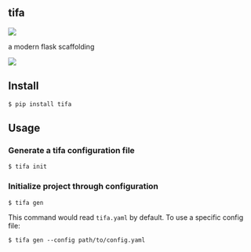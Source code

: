 tifa
---
![](https://img.shields.io/badge/LICENSE-MIT-blue.svg)

a modern flask scaffolding

![](https://storage.googleapis.com/duan/etc/A45A991C-54C7-4B6A-8906-9265CE7893E8/tifa.jpg)


## Install

```
$ pip install tifa
```

## Usage

### Generate a tifa configuration file

```
$ tifa init
```

### Initialize project through configuration

```
$ tifa gen
```

This command would read `tifa.yaml` by default. To use a specific config file: 

```
$ tifa gen --config path/to/config.yaml
```
